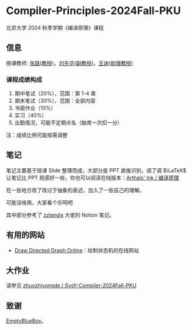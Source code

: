 # Compiler-Principles-2024Fall-PKU

北京大学 2024 秋季学期《编译原理》课程

## 信息

授课教师: [张路(教授)](https://cs.pku.edu.cn/info/1086/1729.htm)，[刘先华(副教授)](https://cs.pku.edu.cn/info/1071/1691.htm)，[王迪(助理教授)](https://stonebuddha.github.io/)

### 课程成绩构成

1. 期中笔试（20%），范围：第 1-4 章
2. 期末笔试（30%），范围：全部内容
3. 书面作业（10%）
4. 实习（40%）
5. 出勤情况，可能不定期点名（缺席一次扣一分）

注：成绩比例可能按需调整

## 笔记

笔记主要基于授课 Slide 整理而成，大部分是 PPT 直接识别，调了调 $\LaTeX$ 让笔记比 PPT 观感好一些，你也可以阅读在线版本：[Arthals' Ink / 编译原理](https://arthals.ink/tags/%E7%BC%96%E8%AF%91%E5%8E%9F%E7%90%86/)

在一些地方改了改过于抽象的表述，加入了一些自己的理解。

可能没啥用，大家看个乐呵吧

其中部分参考了 [zzlanglx](https://zzhanglx.notion.site/73eed385186d4140a6935bf65d958709?pvs=4) 大佬的 Notion 笔记。

## 有用的网站

-   [Draw Directed Graph Online](https://www.cs.unc.edu/~otternes/comp455/fsm_designer/)：绘制状态机的在线网站

## 大作业

请参见 [zhuozhiyongde / SysY-Compiler-2024Fall-PKU](https://github.com/zhuozhiyongde/SysY-Compiler-2024Fall-PKU/tree/work)

## 致谢

[EmptyBlueBox](https://github.com/EmptyBlueBox)。
